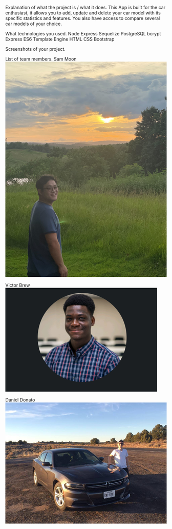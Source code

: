 
Explanation of what the project is / what it does.
This App is built for the car enthusiast, it allows you to add, update and delete your car model with its specific statistics and features. You also have access to compare several car models of your choice.


What technologies you used.
Node
Express
Sequelize
PostgreSQL
bcrypt
Express ES6 Template Engine
HTML 
CSS
Bootstrap


Screenshots of your project.




List of team members.
Sam Moon 
![image info](sam.jpg)

Victor Brew
![image info](Victor.png)

Daniel Donato
![image info](Daniel.jpg)











